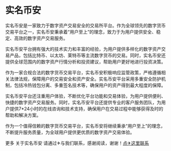 # 实名币安

实名币安是一家致力于数字资产交易安全的交易所平台。作为全球领先的数字货币交易平台之一，实名币安秉承着“用户至上”的理念，致力于为用户提供安全、稳定、高效的数字资产交易服务。

实名币安平台拥有强大的技术实力和丰富的经验，为用户提供多样化的数字资产交易产品，包括比特币、以太坊、莱特币等主流数字货币的交易。同时，实名币安还提供全球范围内的数字资产行情分析和投资建议，帮助用户更好地进行投资决策。

作为一家合规合法的数字货币交易平台，实名币安积极响应监管政策，严格遵循相关法律法规，保障用户的交易安全和资产安全。实名币安平台采用多重安全防护机制，包括冷热钱包分离、多重签名技术等，确保用户的资产得到最大程度的保障。

实名币安平台还注重用户体验，不断优化平台功能和交易体验，为用户提供便利、快捷的数字资产交易服务。同时，实名币安平台还提供专业的客户服务团队，为用户提供7*24小时的在线咨询和技术支持，确保用户在交易过程中能够获得及时的帮助和解决方案。

作为一个值得信赖的数字货币交易平台，实名币安将继续秉承“用户至上”的理念，不断提升服务质量，为全球用户提供更优质的数字资产交易体验。

更多 关于实名币安 请通过✈与我们联系，感谢阅读，谢谢！[点✈这里联系](https://sms.k02.cc)